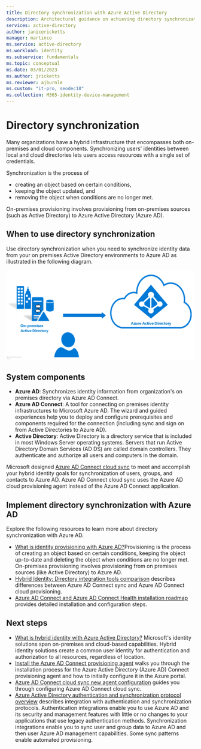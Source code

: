 ```yaml
---
title: Directory synchronization with Azure Active Directory
description: Architectural guidance on achieving directory synchronization with Azure Active Directory.
services: active-directory
author: janicericketts
manager: martinco
ms.service: active-directory
ms.workload: identity
ms.subservice: fundamentals
ms.topic: conceptual
ms.date: 03/01/2023
ms.author: jricketts
ms.reviewer: ajburnle
ms.custom: "it-pro, seodec18"
ms.collection: M365-identity-device-management
---
```

# Directory synchronization

Many organizations have a hybrid infrastructure that encompasses both on-premises and cloud components. Synchronizing users' identities between local and cloud directories lets users access resources with a single set of credentials.

Synchronization is the process of 

* creating an object based on certain conditions,
* keeping the object updated, and
* removing the object when conditions are no longer met.

On-premises provisioning involves provisioning from on-premises sources (such as Active Directory) to Azure Active Directory (Azure AD). 

## When to use directory synchronization

Use directory synchronization when you need to synchronize identity data from your on premises Active Directory environments to Azure AD as illustrated in the following diagram.

![architectural diagram](./media/authentication-patterns/dir-sync-auth.png)

## System components

* **Azure AD**: Synchronizes identity information from organization's on premises directory via Azure AD Connect.
* **Azure AD Connect**: A tool for connecting on premises identity infrastructures to Microsoft Azure AD. The wizard and guided experiences help you to deploy and configure prerequisites and components required for the connection (including sync and sign on from Active Directories to Azure AD).
* **Active Directory**: Active Directory is a directory service that is included in most Windows Server operating systems. Servers that run Active Directory Domain Services (AD DS) are called domain controllers. They authenticate and authorize all users and computers in the domain.

Microsoft designed [Azure AD Connect cloud sync](../hybrid/cloud-sync/what-is-cloud-sync.md) to meet and accomplish your hybrid identity goals for synchronization of users, groups, and contacts to Azure AD. Azure AD Connect cloud sync uses the Azure AD cloud provisioning agent instead of the Azure AD Connect application.

## Implement directory synchronization with Azure AD

Explore the following resources to learn more about directory synchronization with Azure AD.

* [What is identity provisioning with Azure AD?](../hybrid/what-is-provisioning.md)Provisioning is the process of creating an object based on certain conditions, keeping the object up-to-date and deleting the object when conditions are no longer met. On-premises provisioning involves provisioning from on premises sources (like Active Directory) to Azure AD.
* [Hybrid Identity: Directory integration tools comparison](../hybrid/connect/plan-hybrid-identity-design-considerations-tools-comparison.md) describes differences between Azure AD Connect sync and Azure AD Connect cloud provisioning.
* [Azure AD Connect and Azure AD Connect Health installation roadmap](../hybrid/connect/how-to-connect-install-roadmap.md) provides detailed installation and configuration steps.

## Next steps

* [What is hybrid identity with Azure Active Directory?](../../active-directory/hybrid/whatis-hybrid-identity.md) Microsoft's identity solutions span on-premises and cloud-based capabilities. Hybrid identity solutions create a common user identity for authentication and authorization to all resources, regardless of location.
* [Install the Azure AD Connect provisioning agent](../hybrid/cloud-sync/how-to-install.md) walks you through the installation process for the Azure Active Directory (Azure AD) Connect provisioning agent and how to initially configure it in the Azure portal.
* [Azure AD Connect cloud sync new agent configuration](../hybrid/cloud-sync/how-to-configure.md) guides you through configuring Azure AD Connect cloud sync.
* [Azure Active Directory authentication and synchronization protocol overview](auth-sync-overview.md) describes integration with authentication and synchronization protocols. Authentication integrations enable you to use Azure AD and its security and management features with little or no changes to your applications that use legacy authentication methods. Synchronization integrations enable you to sync user and group data to Azure AD and then user Azure AD management capabilities. Some sync patterns enable automated provisioning.
